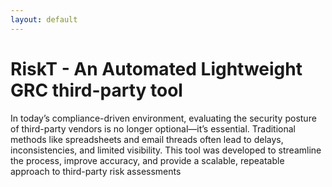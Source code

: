 ```yaml
---
layout: default
---
```


# RiskT - An Automated Lightweight GRC third-party tool
In today’s compliance-driven environment, evaluating the security posture of third-party vendors is no longer optional—it’s essential. Traditional methods like spreadsheets and email threads often lead to delays, inconsistencies, and limited visibility. This tool was developed to streamline the process, improve accuracy, and provide a scalable, repeatable approach to third-party risk assessments